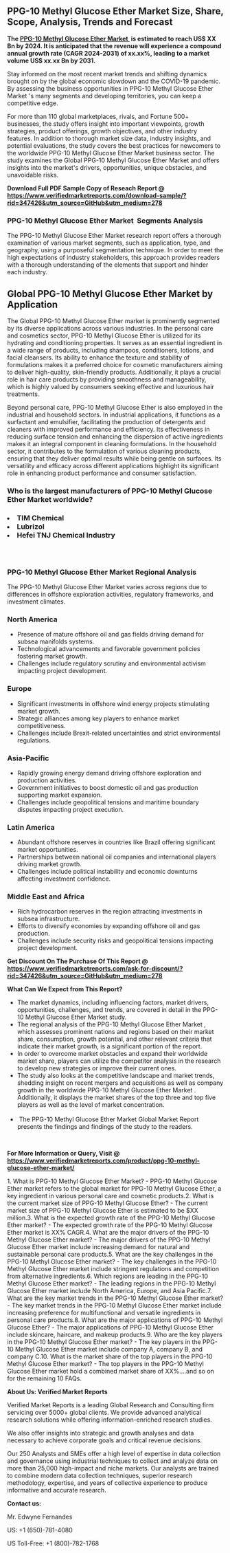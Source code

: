 <h2><strong>PPG-10 Methyl Glucose Ether Market Size, Share, Scope, Analysis, Trends and Forecast</strong></h2><p><strong>The&nbsp;<a href="https://www.verifiedmarketreports.com/download-sample/?rid=347426&utm_source=GitHub&utm_medium=278" target="_blank">PPG-10 Methyl Glucose Ether Market </a>&nbsp;is estimated to reach US$ XX Bn by 2024. It is anticipated that the revenue will experience a compound annual growth rate (CAGR 2024-2031) of xx.xx%, leading to a market volume US$ xx.xx Bn by 2031.</strong></p><p>Stay informed on the most recent market trends and shifting dynamics brought on by the global economic slowdown and the COVID-19 pandemic. By assessing the business opportunities in PPG-10 Methyl Glucose Ether Market 's many segments and developing territories, you can keep a competitive edge.</p><p>For more than 110 global marketplaces, rivals, and Fortune 500+ businesses, the study offers insight into important viewpoints, growth strategies, product offerings, growth objectives, and other industry features. In addition to thorough market size data, industry insights, and potential evaluations, the study covers the best practices for newcomers to the worldwide PPG-10 Methyl Glucose Ether Market business sector. The study examines the Global PPG-10 Methyl Glucose Ether Market and offers insights into the market's drivers, opportunities, unique obstacles, and unavoidable risks.</p><p id="" class=""><strong>Download Full PDF Sample Copy of Reseach Report @ <a href="https://www.verifiedmarketreports.com/download-sample/?rid=347426&utm_source=GitHub&utm_medium=278" target="_blank">https://www.verifiedmarketreports.com/download-sample/?rid=347426&utm_source=GitHub&utm_medium=278</a></strong></p><h3>PPG-10 Methyl Glucose Ether Market &nbsp;Segments Analysis</h3><p>The PPG-10 Methyl Glucose Ether Market research report offers a thorough examination of various market segments, such as application, type, and geography, using a purposeful segmentation technique. In order to meet the high expectations of industry stakeholders, this approach provides readers with a thorough understanding of the elements that support and hinder each industry.<br /> <h2>Global PPG-10 Methyl Glucose Ether Market by Application</h2><p>The Global PPG-10 Methyl Glucose Ether market is prominently segmented by its diverse applications across various industries. In the personal care and cosmetics sector, PPG-10 Methyl Glucose Ether is utilized for its hydrating and conditioning properties. It serves as an essential ingredient in a wide range of products, including shampoos, conditioners, lotions, and facial cleansers. Its ability to enhance the texture and stability of formulations makes it a preferred choice for cosmetic manufacturers aiming to deliver high-quality, skin-friendly products. Additionally, it plays a crucial role in hair care products by providing smoothness and manageability, which is highly valued by consumers seeking effective and luxurious hair treatments.</p><p>Beyond personal care, PPG-10 Methyl Glucose Ether is also employed in the industrial and household sectors. In industrial applications, it functions as a surfactant and emulsifier, facilitating the production of detergents and cleaners with improved performance and efficiency. Its effectiveness in reducing surface tension and enhancing the dispersion of active ingredients makes it an integral component in cleaning formulations. In the household sector, it contributes to the formulation of various cleaning products, ensuring that they deliver optimal results while being gentle on surfaces. Its versatility and efficacy across different applications highlight its significant role in enhancing product performance and consumer satisfaction.</p></p><h3 id="" class="">Who is the largest manufacturers of&nbsp;PPG-10 Methyl Glucose Ether Market worldwide?</h3><h3 class=""></Li><Li>TIM Chemical</Li><Li> Lubrizol</Li><Li> Hefei TNJ Chemical Industry</h3><h3 id="" class="">&nbsp;</h3><h3 id="" class="">PPG-10 Methyl Glucose Ether Market Regional Analysis</h3><p id="" class="">The PPG-10 Methyl Glucose Ether Market varies across regions due to differences in offshore exploration activities, regulatory frameworks, and investment climates.</p><h3 id="" class="">North America</h3><ul><li>Presence of mature offshore oil and gas fields driving demand for subsea manifolds systems.</li><li>Technological advancements and favorable government policies fostering market growth.</li><li>Challenges include regulatory scrutiny and environmental activism impacting project development.</li></ul><h3 id="" class="">Europe</h3><ul><li>Significant investments in offshore wind energy projects stimulating market growth.</li><li>Strategic alliances among key players to enhance market competitiveness.</li><li>Challenges include Brexit-related uncertainties and strict environmental regulations.</li></ul><h3 id="" class="">Asia-Pacific</h3><ul><li>Rapidly growing energy demand driving offshore exploration and production activities.</li><li>Government initiatives to boost domestic oil and gas production supporting market expansion.</li><li>Challenges include geopolitical tensions and maritime boundary disputes impacting project execution.</li></ul><h3 id="" class="">Latin America</h3><ul><li>Abundant offshore reserves in countries like Brazil offering significant market opportunities.</li><li>Partnerships between national oil companies and international players driving market growth.</li><li>Challenges include political instability and economic downturns affecting investment confidence.</li></ul><h3 id="" class="">Middle East and Africa</h3><ul><li>Rich hydrocarbon reserves in the region attracting investments in subsea infrastructure.</li><li>Efforts to diversify economies by expanding offshore oil and gas production.</li><li>Challenges include security risks and geopolitical tensions impacting project development.</li></ul><p id="" class=""><strong>Get Discount On The Purchase Of This Report @ <a href="https://www.verifiedmarketreports.com/ask-for-discount/?rid=347426&utm_source=GitHub&utm_medium=278" target="_blank">https://www.verifiedmarketreports.com/ask-for-discount/?rid=347426&utm_source=GitHub&utm_medium=278</a></strong></p><p><strong>What Can We Expect from This Report?</strong></p><ul><li>The market dynamics, including influencing factors, market drivers, opportunities, challenges, and trends, are covered in detail in the PPG-10 Methyl Glucose Ether Market study.<br /> </li><li>The regional analysis of the PPG-10 Methyl Glucose Ether Market , which assesses prominent nations and regions based on their market share, consumption, growth potential, and other relevant criteria that indicate their market growth, is a significant portion of the report.<br /> </li><li>In order to overcome market obstacles and expand their worldwide market share, players can utilize the competitor analysis in the research to develop new strategies or improve their current ones.<br /> </li><li>The study also looks at the competitive landscape and market trends, shedding insight on recent mergers and acquisitions as well as company growth in the worldwide PPG-10 Methyl Glucose Ether Market . Additionally, it displays the market shares of the top three and top five players as well as the level of market concentration.<br /><br /></li><li>&nbsp;The PPG-10 Methyl Glucose Ether Market Global Market Report presents the findings and findings of the study to the readers.</li></ul><p id="" class="">&nbsp;</p><p id="" class=""><strong>For More Information or Query, Visit @ <a href="https://www.verifiedmarketreports.com/product/ppg-10-methyl-glucose-ether-market/" target="_blank">https://www.verifiedmarketreports.com/product/ppg-10-methyl-glucose-ether-market/</a></strong></p>1. What is PPG-10 Methyl Glucose Ether Market? - PPG-10 Methyl Glucose Ether market refers to the global market for PPG-10 Methyl Glucose Ether, a key ingredient in various personal care and cosmetic products.2. What is the current market size of PPG-10 Methyl Glucose Ether? - The current market size of PPG-10 Methyl Glucose Ether is estimated to be $XX million.3. What is the expected growth rate of the PPG-10 Methyl Glucose Ether market? - The expected growth rate of the PPG-10 Methyl Glucose Ether market is XX% CAGR.4. What are the major drivers of the PPG-10 Methyl Glucose Ether market? - The major drivers of the PPG-10 Methyl Glucose Ether market include increasing demand for natural and sustainable personal care products.5. What are the key challenges in the PPG-10 Methyl Glucose Ether market? - The key challenges in the PPG-10 Methyl Glucose Ether market include stringent regulations and competition from alternative ingredients.6. Which regions are leading in the PPG-10 Methyl Glucose Ether market? - The leading regions in the PPG-10 Methyl Glucose Ether market include North America, Europe, and Asia Pacific.7. What are the key market trends in the PPG-10 Methyl Glucose Ether market? - The key market trends in the PPG-10 Methyl Glucose Ether market include increasing preference for multifunctional and versatile ingredients in personal care products.8. What are the major applications of PPG-10 Methyl Glucose Ether? - The major applications of PPG-10 Methyl Glucose Ether include skincare, haircare, and makeup products.9. Who are the key players in the PPG-10 Methyl Glucose Ether market? - The key players in the PPG-10 Methyl Glucose Ether market include company A, company B, and company C.10. What is the market share of the top players in the PPG-10 Methyl Glucose Ether market? - The top players in the PPG-10 Methyl Glucose Ether market hold a combined market share of XX%....and so on for the remaining 10 FAQs.<p id="" class=""><strong>About Us: Verified Market Reports</strong></p><p id="" class="">Verified Market Reports is a leading Global Research and Consulting firm servicing over 5000+ global clients. We provide advanced analytical research solutions while offering information-enriched research studies.</p><p id="" class="">We also offer insights into strategic and growth analyses and data necessary to achieve corporate goals and critical revenue decisions.</p><p id="" class="">Our 250 Analysts and SMEs offer a high level of expertise in data collection and governance using industrial techniques to collect and analyze data on more than 25,000 high-impact and niche markets. Our analysts are trained to combine modern data collection techniques, superior research methodology, expertise, and years of collective experience to produce informative and accurate research.</p><p id="" class=""><strong>Contact us:</strong></p><p id="" class="">Mr. Edwyne Fernandes</p><p id="" class="">US: +1 (650)-781-4080</p><p id="" class="">US Toll-Free: +1 (800)-782-1768</p>

